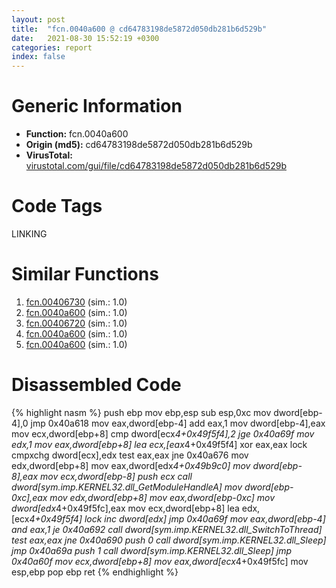 ```yaml
---
layout: post
title:  "fcn.0040a600 @ cd64783198de5872d050db281b6d529b"
date:   2021-08-30 15:52:19 +0300
categories: report
index: false
---
```


# Generic Information
- **Function:** fcn.0040a600
- **Origin (md5):** cd64783198de5872d050db281b6d529b
- **VirusTotal:** [virustotal.com/gui/file/cd64783198de5872d050db281b6d529b][virustotal_ref]

# Code Tags
<span class="tag" id="LINKING">LINKING</span>


# Similar Functions

1. [fcn.00406730][similar_1_ref] (sim.: 1.0)
2. [fcn.0040a600][similar_2_ref] (sim.: 1.0)
3. [fcn.00406720][similar_3_ref] (sim.: 1.0)
4. [fcn.0040a600][similar_4_ref] (sim.: 1.0)
5. [fcn.0040a600][similar_5_ref] (sim.: 1.0)


# Disassembled Code

{% highlight nasm %}
push ebp
mov ebp,esp
sub esp,0xc
mov dword[ebp-4],0
jmp 0x40a618
mov eax,dword[ebp-4]
add eax,1
mov dword[ebp-4],eax
mov ecx,dword[ebp+8]
cmp dword[ecx*4+0x49f5f4],2
jge 0x40a69f
mov edx,1
mov eax,dword[ebp+8]
lea ecx,[eax*4+0x49f5f4]
xor eax,eax
lock cmpxchg dword[ecx],edx
test eax,eax
jne 0x40a676
mov edx,dword[ebp+8]
mov eax,dword[edx*4+0x49b9c0]
mov dword[ebp-8],eax
mov ecx,dword[ebp-8]
push ecx
call dword[sym.imp.KERNEL32.dll_GetModuleHandleA]
mov dword[ebp-0xc],eax
mov edx,dword[ebp+8]
mov eax,dword[ebp-0xc]
mov dword[edx*4+0x49f5fc],eax
mov ecx,dword[ebp+8]
lea edx,[ecx*4+0x49f5f4]
lock inc dword[edx]
jmp 0x40a69f
mov eax,dword[ebp-4]
and eax,1
je 0x40a692
call dword[sym.imp.KERNEL32.dll_SwitchToThread]
test eax,eax
jne 0x40a690
push 0
call dword[sym.imp.KERNEL32.dll_Sleep]
jmp 0x40a69a
push 1
call dword[sym.imp.KERNEL32.dll_Sleep]
jmp 0x40a60f
mov ecx,dword[ebp+8]
mov eax,dword[ecx*4+0x49f5fc]
mov esp,ebp
pop ebp
ret
{% endhighlight %}


[similar_1_ref]: /report/fcn.00406730@5e50a67c7e8dbb50c23acbc92eb08f0e
[similar_2_ref]: /report/fcn.0040a600@2e2b4d8aa248f9326f7e05a25c5691c2
[similar_3_ref]: /report/fcn.00406720@d9b85b9b67587bbf2112c62164413bd8
[similar_4_ref]: /report/fcn.0040a600@394c28c779b535ac47055481e5ab2427
[similar_5_ref]: /report/fcn.0040a600@125511dc58d9fe5b15e0562013727778
[virustotal_ref]: https://www.virustotal.com/gui/file/cd64783198de5872d050db281b6d529b